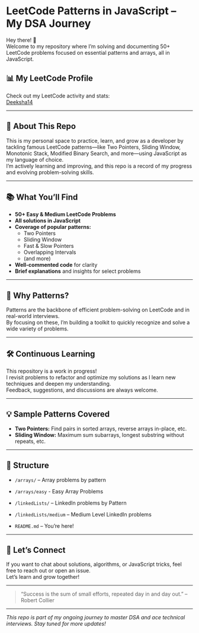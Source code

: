 # LeetCode Patterns in JavaScript – My DSA Journey

Hey there! 👋  
Welcome to my repository where I’m solving and documenting 50+ LeetCode problems focused on essential patterns and arrays, all in JavaScript.

## 📊 My LeetCode Profile

Check out my LeetCode activity and stats:  
[Deeksha14](https://leetcode.com/u/Deeksha14/)

---

## 🚀 About This Repo

This is my personal space to practice, learn, and grow as a developer by tackling famous LeetCode patterns—like Two Pointers, Sliding Window, Monotonic Stack, Modified Binary Search, and more—using JavaScript as my language of choice.  
I’m actively learning and improving, and this repo is a record of my progress and evolving problem-solving skills.

---

## 📚 What You’ll Find

- **50+ Easy & Medium LeetCode Problems**
- **All solutions in JavaScript**
- **Coverage of popular patterns:**
  - Two Pointers
  - Sliding Window
  - Fast & Slow Pointers
  - Overlapping Intervals
  - (and more)
- **Well-commented code** for clarity
- **Brief explanations** and insights for select problems

---

## 🌱 Why Patterns?

Patterns are the backbone of efficient problem-solving on LeetCode and in real-world interviews.  
By focusing on these, I’m building a toolkit to quickly recognize and solve a wide variety of problems.

---

## 🛠️ Continuous Learning

This repository is a work in progress!  
I revisit problems to refactor and optimize my solutions as I learn new techniques and deepen my understanding.  
Feedback, suggestions, and discussions are always welcome.

---

## 💡 Sample Patterns Covered

- **Two Pointers:** Find pairs in sorted arrays, reverse arrays in-place, etc.
- **Sliding Window:** Maximum sum subarrays, longest substring without repeats, etc.

---

## 📂 Structure

- `/arrays/` – Array problems by pattern
- `/arrays/easy` - Easy Array Problems
- `/linkedLists/` – LinkedIn problems by Pattern
- `/linkedLists/medium` – Medium Level LinkedIn problems

- `README.md` – You’re here!

---

## 📣 Let’s Connect

If you want to chat about solutions, algorithms, or JavaScript tricks, feel free to reach out or open an issue.  
Let’s learn and grow together!

---

> “Success is the sum of small efforts, repeated day in and day out.” – Robert Collier

---

_This repo is part of my ongoing journey to master DSA and ace technical interviews. Stay tuned for more updates!_

